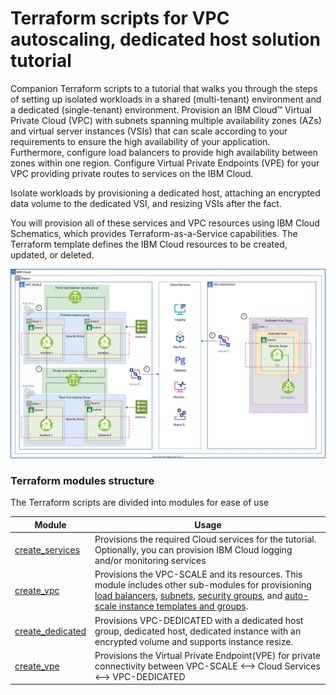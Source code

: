 # Terraform scripts for VPC autoscaling, dedicated host solution tutorial 

Companion Terraform scripts to a tutorial that walks you through the steps of setting up isolated workloads in a shared (multi-tenant) environment and a dedicated (single-tenant) environment. Provision an IBM Cloud™ Virtual Private Cloud (VPC) with subnets spanning multiple availability zones (AZs) and virtual server instances (VSIs) that can scale according to your requirements to ensure the high availability of your application. Furthermore, configure load balancers to provide high availability between zones within one region. Configure Virtual Private Endpoints (VPE) for your VPC providing private routes to services on the IBM Cloud.

Isolate workloads by provisioning a dedicated host, attaching an encrypted data volume to the dedicated VSI, and resizing VSIs after the fact.

You will provision all of these services and VPC resources using IBM Cloud Schematics, which provides Terraform-as-a-Service capabilities. The Terraform template defines the IBM Cloud resources to be created, updated, or deleted.

![architecture diagram](images/architecture_diagram.svg)

<!--### Deploy using IBM Cloud Schematics UI

Follow the step-by-step instructions in the [solution tutorial](https://test.cloud.ibm.com/docs/solution-tutorials?topic=solution-tutorials-vpc-scaling-dedicated-compute#vpc-scaling-dedicated-compute-dedicated-resize) to deploy the resources using IBM Cloud Schematics UI-->


### Terraform modules structure

The Terraform scripts are divided into modules for ease of use

|  Module  |  Usage |
|---|---|
|[create_services](./modules/create_services) | Provisions the required Cloud services for the tutorial. Optionally, you can provision IBM Cloud logging and/or monitoring services  |
| [create_vpc](./modules/create_vpc)  | Provisions the VPC-SCALE and its resources. This module includes other sub-modules for provisioning [load balancers](./modules/create_vpc/lb), [subnets](./modules/create_vpc/subnets), [security groups](./modules/create_vpc/security_groups), and [auto-scale instance templates and groups](./modules/create_vpc/autoscale). |
| [create_dedicated](./modules/create_dedicated)  | Provisions VPC-DEDICATED with a dedicated host group, dedicated host, dedicated instance with an encrypted volume and supports instance resize.  
| [create_vpe](./modules/create_vpe) | Provisions the Virtual Private Endpoint(VPE) for private connectivity between VPC-SCALE <--> Cloud Services <--> VPC-DEDICATED |
